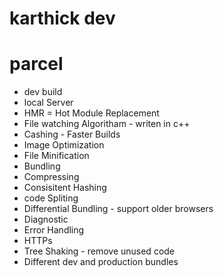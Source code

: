 # karthick dev


# parcel
- dev build
- local Server
- HMR = Hot Module Replacement
- File watching Algoritham - writen in c++
- Cashing - Faster Builds
- Image Optimization
- File Minification
- Bundling
- Compressing 
- Consisitent Hashing
- code Spliting
- Differential Bundling - support older browsers
- Diagnostic
- Error Handling
- HTTPs
- Tree Shaking - remove unused code 
- Different dev and production bundles